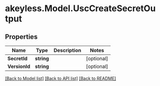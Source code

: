 # akeyless.Model.UscCreateSecretOutput

## Properties

Name | Type | Description | Notes
------------ | ------------- | ------------- | -------------
**SecretId** | **string** |  | [optional] 
**VersionId** | **string** |  | [optional] 

[[Back to Model list]](../README.md#documentation-for-models) [[Back to API list]](../README.md#documentation-for-api-endpoints) [[Back to README]](../README.md)

